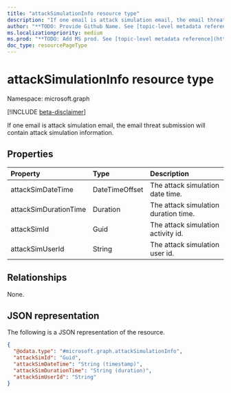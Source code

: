 ```yaml
---
title: "attackSimulationInfo resource type"
description: "If one email is attack simulation email, the email threat submission will contain attack simulation information."
author: "**TODO: Provide Github Name. See [topic-level metadata reference](https://msgo.azurewebsites.net/add/document/guidelines/metadata.html#topic-level-metadata)**"
ms.localizationpriority: medium
ms.prod: "**TODO: Add MS prod. See [topic-level metadata reference](https://msgo.azurewebsites.net/add/document/guidelines/metadata.html#topic-level-metadata)**"
doc_type: resourcePageType
---
```


# attackSimulationInfo resource type

Namespace: microsoft.graph

[!INCLUDE [beta-disclaimer](../../includes/beta-disclaimer.md)]

If one email is attack simulation email, the email threat submission will contain attack simulation information.

## Properties
|Property|Type|Description|
|:---|:---|:---|
|attackSimDateTime|DateTimeOffset|The attack simulation date time.|
|attackSimDurationTime|Duration|The attack simulation duration time.|
|attackSimId|Guid|The attack simulation activity id.|
|attackSimUserId|String|The attack simulation user id.|

## Relationships
None.

## JSON representation
The following is a JSON representation of the resource.
<!-- {
  "blockType": "resource",
  "@odata.type": "microsoft.graph.attackSimulationInfo"
}
-->
``` json
{
  "@odata.type": "#microsoft.graph.attackSimulationInfo",
  "attackSimId": "Guid",
  "attackSimDateTime": "String (timestamp)",
  "attackSimDurationTime": "String (duration)",
  "attackSimUserId": "String"
}
```

